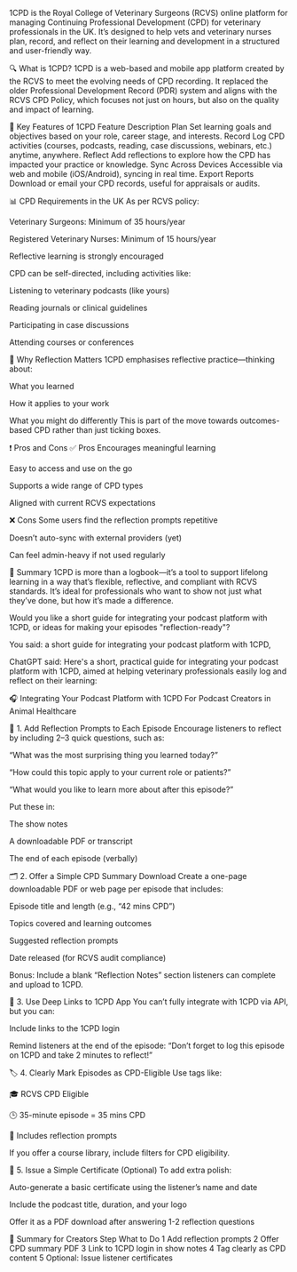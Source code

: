1CPD is the Royal College of Veterinary Surgeons (RCVS) online platform for managing Continuing Professional Development (CPD) for veterinary professionals in the UK. It’s designed to help vets and veterinary nurses plan, record, and reflect on their learning and development in a structured and user-friendly way.

🔍 What is 1CPD?
1CPD is a web-based and mobile app platform created by the RCVS to meet the evolving needs of CPD recording. It replaced the older Professional Development Record (PDR) system and aligns with the RCVS CPD Policy, which focuses not just on hours, but also on the quality and impact of learning.

📱 Key Features of 1CPD
Feature	Description
Plan	Set learning goals and objectives based on your role, career stage, and interests.
Record	Log CPD activities (courses, podcasts, reading, case discussions, webinars, etc.) anytime, anywhere.
Reflect	Add reflections to explore how the CPD has impacted your practice or knowledge.
Sync Across Devices	Accessible via web and mobile (iOS/Android), syncing in real time.
Export Reports	Download or email your CPD records, useful for appraisals or audits.

📊 CPD Requirements in the UK
As per RCVS policy:

Veterinary Surgeons: Minimum of 35 hours/year

Registered Veterinary Nurses: Minimum of 15 hours/year

Reflective learning is strongly encouraged

CPD can be self-directed, including activities like:

Listening to veterinary podcasts (like yours)

Reading journals or clinical guidelines

Participating in case discussions

Attending courses or conferences

🧠 Why Reflection Matters
1CPD emphasises reflective practice—thinking about:

What you learned

How it applies to your work

What you might do differently
This is part of the move towards outcomes-based CPD rather than just ticking boxes.

❗ Pros and Cons
✅ Pros
Encourages meaningful learning

Easy to access and use on the go

Supports a wide range of CPD types

Aligned with current RCVS expectations

❌ Cons
Some users find the reflection prompts repetitive

Doesn’t auto-sync with external providers (yet)

Can feel admin-heavy if not used regularly

📝 Summary
1CPD is more than a logbook—it’s a tool to support lifelong learning in a way that’s flexible, reflective, and compliant with RCVS standards. It’s ideal for professionals who want to show not just what they’ve done, but how it’s made a difference.

Would you like a short guide for integrating your podcast platform with 1CPD, or ideas for making your episodes "reflection-ready"?








You said:
a short guide for integrating your podcast platform with 1CPD,


ChatGPT said:
Here's a short, practical guide for integrating your podcast platform with 1CPD, aimed at helping veterinary professionals easily log and reflect on their learning:

🎧 Integrating Your Podcast Platform with 1CPD
For Podcast Creators in Animal Healthcare

🔧 1. Add Reflection Prompts to Each Episode
Encourage listeners to reflect by including 2–3 quick questions, such as:

“What was the most surprising thing you learned today?”

“How could this topic apply to your current role or patients?”

“What would you like to learn more about after this episode?”

Put these in:

The show notes

A downloadable PDF or transcript

The end of each episode (verbally)

🗂 2. Offer a Simple CPD Summary Download
Create a one-page downloadable PDF or web page per episode that includes:

Episode title and length (e.g., “42 mins CPD”)

Topics covered and learning outcomes

Suggested reflection prompts

Date released (for RCVS audit compliance)

Bonus: Include a blank “Reflection Notes” section listeners can complete and upload to 1CPD.

🔗 3. Use Deep Links to 1CPD App
You can’t fully integrate with 1CPD via API, but you can:

Include links to the 1CPD login

Remind listeners at the end of the episode:
“Don’t forget to log this episode on 1CPD and take 2 minutes to reflect!”

🏷 4. Clearly Mark Episodes as CPD-Eligible
Use tags like:

🎓 RCVS CPD Eligible

🕒 35-minute episode = 35 mins CPD

🧠 Includes reflection prompts

If you offer a course library, include filters for CPD eligibility.

🧾 5. Issue a Simple Certificate (Optional)
To add extra polish:

Auto-generate a basic certificate using the listener’s name and date

Include the podcast title, duration, and your logo

Offer it as a PDF download after answering 1-2 reflection questions

🚀 Summary for Creators
Step	What to Do
1	Add reflection prompts
2	Offer CPD summary PDF
3	Link to 1CPD login in show notes
4	Tag clearly as CPD content
5	Optional: Issue listener certificates